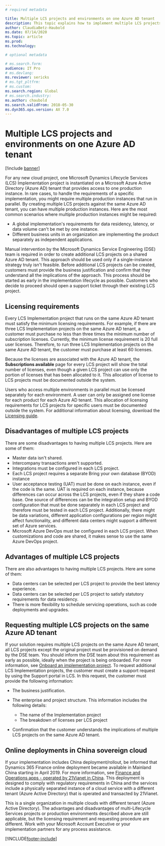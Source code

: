```yaml
---
# required metadata

title: Multiple LCS projects and environments on one Azure AD tenant
description: This topic explains how to implement multiple LCS projects and production environments on the same Azure Active Directory tenant.
author: ClaudiaBetz-Haubold 
ms.date: 07/14/2020
ms.topic: article
ms.prod: 
ms.technology: 

# optional metadata

# ms.search.form:  
audience: IT Pro
# ms.devlang: 
ms.reviewer: sericks
# ms.tgt_pltfrm: 
# ms.custom: 
ms.search.region: Global
# ms.search.industry: 
ms.author: chaubold
ms.search.validFrom: 2018-05-30 
ms.dyn365.ops.version: AX 7.0
---
```


# Multiple LCS projects and environments on one Azure AD tenant

[!include [banner](../includes/banner.md)]

For any new cloud project, one Microsoft Dynamics Lifecycle Services (LCS) Implementation project is instantiated on a Microsoft Azure Active Directory (Azure AD) tenant that provides access to one production instance. In rare cases, to handle the requirements of a specific implementation, you might require multiple production instances that run in parallel. By creating multiple LCS projects against the same Azure AD tenant, you can have multiple production instances. Here are the most common scenarios where multiple production instances might be required:

- A global implementation's requirements for data residency, latency, or data volume can't be met by one instance.
- Different business units in an organization are implementing the product separately as independent applications.

Manual intervention by the Microsoft Dynamics Service Engineering (DSE) team is required in order to create additional LCS projects on a shared Azure AD tenant. This approach should be used only if a single-instance strategy truly isn't feasible. Before additional LCS projects can be created, customers must provide the business justification and confirm that they understand all the implications of the approach. This process should be started as early in the implementation lifecycle as possible. Customers who decide to proceed should open a support ticket through their existing LCS project.

## Licensing requirements

Every LCS Implementation project that runs on the same Azure AD tenant must satisfy the minimum licensing requirements. For example, if there are three LCS Implementation projects on the same Azure AD tenant, a customer must purchase no less than three times the minimum number of subscription licenses. Currently, the minimum license requirement is 20 full user licenses. Therefore, to run three LCS Implementation projects on the same Azure AD tenant, the customer must purchase at least 60 licenses.

Because the licenses are associated with the Azure AD tenant, the **Subscriptions available** page for every LCS project will show the total number of licenses, even though a given LCS project can use only the portion of licenses that has been allocated to it. This allocation of license to LCS projects must be documented outside the system.

Users who access multiple environments in parallel must be licensed separately for each environment. A user can only be assigned one license for each product for each Azure AD tenant. This allocation of licensing requirements for LCS projects for specific users must be documented outside the system. For additional information about licensing, download the [Licensing guide](https://go.microsoft.com/fwlink/?LinkId=866544&clcid=0x409).

## Disadvantages of multiple LCS projects

There are some disadvantages to having multiple LCS projects. Here are some of them:

- Master data isn't shared.
- Intercompany transactions aren't supported.
- Integrations must be configured in each LCS project.
- Each LCS project requires a separate Bring your own database (BYOD) instance
- User acceptance testing (UAT) must be done on each instance, even if the code is the same. UAT is required on each instance, because differences can occur across the LCS projects, even if they share a code base. One source of differences can be the integration setup and BYOD configuration that must be done separately in each LCS project and therefore must be tested in each LCS project. Additionally, there might be data variations, different application configurations per region might affect functionality, and different data centers might support a different set of Azure services.
- Microsoft Azure DevOps must be configured in each LCS project. When customizations and code are shared, it makes sense to use the same Azure DevOps project.

## Advantages of multiple LCS projects

There are also advantages to having multiple LCS projects. Here are some of them:

- Data centers can be selected per LCS project to provide the best latency experience.
- Data centers can be selected per LCS project to satisfy statutory requirements for data residency.
- There is more flexibility to schedule servicing operations, such as code deployments and upgrades.

## Requesting multiple LCS projects on the same Azure AD tenant

If your solution requires multiple LCS projects on the same Azure AD tenant, all LCS projects except the original project must be provisioned on demand by the DSE team. You should inform the DSE team about this requirement as early as possible, ideally when the project is being onboarded. For more information, see [Onboard an implementation project](../imp-lifecycle/onboard.md). To request additional LCS Implementation projects, the customer must create a support request by using the Support portal in LCS. In this request, the customer must provide the following information:

- The business justification.
- The enterprise and project structure. This information includes the following details:

    - The name of the Implementation project
    - The breakdown of licenses per LCS project

- Confirmation that the customer understands the implications of multiple LCS projects on the same Azure AD tenant.

## Online deployments in China sovereign cloud
If your implementation includes China deployment/rollout, be informed that Dynamics 365 Finance online deployment became available in Mainland China starting in April 2019. For more information, see [Finance and Operations apps - operated by 21Vianet in China](../../dev-itpro/deployment/china-local-deployment.md). This deployment is designed to comply with regulatory requirements in China and the services  include a physically separated instance of a cloud service with a different tenant (Azure Active Directory) that is operated and transacted by 21Vianet. 

This is a single organization in multiple clouds with different tenant (Azure Active Directory). The advantages and disadvantages of multi-Lifecycle Services projects or production environments described above are still applicable, but the licensing requirement and requesting procedure are different. Work with your Microsoft Account Executive or your implementation partners for any process assistance.


[!INCLUDE[footer-include](../../../includes/footer-banner.md)]
